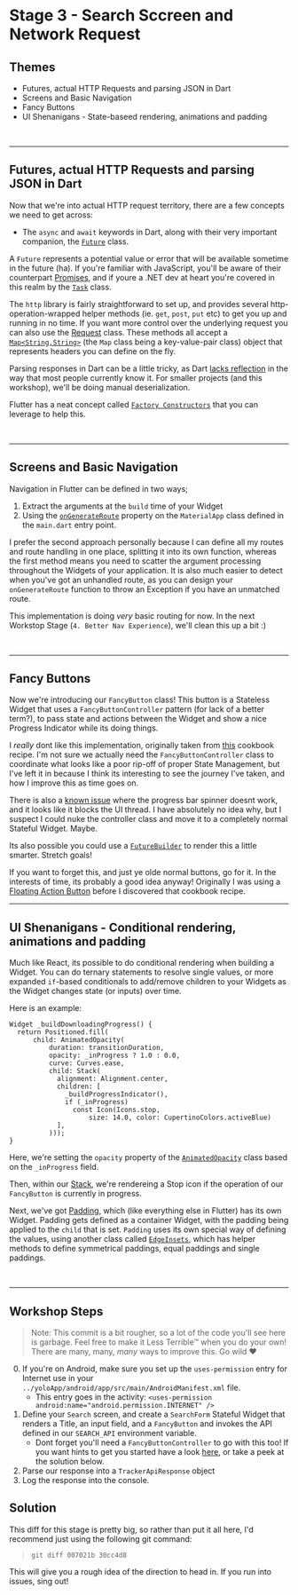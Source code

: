 # Stage 3 - Search Sccreen and Network Request

## Themes

- Futures, actual HTTP Requests and parsing JSON in Dart
- Screens and Basic Navigation
- Fancy Buttons
- UI Shenanigans - State-baseed rendering, animations and padding

<br/>

---

## Futures, actual HTTP Requests and parsing JSON in Dart

Now that we're into actual HTTP request territory, there are a few concepts we need to get across:

- The `async` and `await` keywords in Dart, along with their very important companion, the [`Future`](https://api.dart.dev/stable/2.13.4/dart-async/Future-class.html) class.

A `Future` represents a potential value or error that will be available sometime in the future (ha). If you're familiar with JavaScript, you'll be aware of their counterpart [Promises](https://developer.mozilla.org/en-US/docs/Web/JavaScript/Reference/Global_Objects/Promise), and if youre a .NET dev at heart you're covered in this realm by the [`Task`](https://docs.microsoft.com/en-us/dotnet/api/system.threading.tasks.task?view=net-5.0) class.

The `http` library is fairly straightforward to set up, and provides several http-operation-wrapped helper methods (ie. `get`, `post`, `put` etc) to get you up and running in no time. If you want more control over the underlying request you can also use the [Request](https://pub.dev/documentation/http/latest/http/Request-class.html) class. These methods all accept a [`Map<String,String>`](https://api.dart.dev/stable/2.13.4/dart-core/Map-class.html) (the `Map` class being a key-value-pair class) object that represents headers you can define on the fly.

Parsing responses in Dart can be a little tricky, as Dart [lacks reflection](https://flutter.dev/docs/development/data-and-backend/json#is-there-a-gsonjacksonmoshi-equivalent-in-flutter) in the way that most people currently know it. For smaller projects (and this workshop), we'll be doing manual deserialization.

Flutter has a neat concept called [`Factory Constructors`](https://dart.dev/guides/language/language-tour#factory-constructors) that you can leverage to help this.

<br/>

---

## Screens and Basic Navigation

Navigation in Flutter can be defined in two ways;

1. Extract the arguments at the `build` time of your Widget
2. Using the [`onGenerateRoute`](https://api.flutter.dev/flutter/widgets/WidgetsApp/onGenerateRoute.html) property on the `MaterialApp` class defined in the `main.dart` entry point.

I prefer the second approach personally because I can define all my routes and route handling in one place, splitting it into its own function, whereas the first method means you need to scatter the argument processing throughout the Widgets of your application. It is also much easier to detect when you've got an unhandled route, as you can design your `onGenerateRoute` function to throw an Exception if you have an unmatched route.

This implementation is doing _very_ basic routing for now. In the next Workstop Stage (`4. Better Nav Experience`), we'll clean this up a bit :)

<br/>

---

## Fancy Buttons

Now we're introducing our `FancyButton` class! This button is a Stateless Widget that uses a `FancyButtonController` pattern (for lack of a better term?), to pass state and actions between the Widget and show a nice Progress Indicator while its doing things.

I _really_ dont like this implementation, originally taken from [this](https://flutter.dev/docs/cookbook/effects/download-button) cookbook recipe. I'm not sure we actually need the `FancyButtonController` class to coordinate what looks like a poor rip-off of proper State Management, but I've left it in because I think its interesting to see the journey I've taken, and how I improve this as time goes on.

There is also a [known issue](../README.md#known-issues-lol-because-of-course-there-are) where the progress bar spinner doesnt work, and it looks like it blocks the UI thread. I have absolutely no idea why, but I suspect I could nuke the controller class and move it to a completely normal Stateful Widget. Maybe.

Its also possible you could use a [`FutureBuilder`](https://api.flutter.dev/flutter/widgets/FutureBuilder-class.html) to render this a little smarter. Stretch goals!

If you want to forget this, and just ye olde normal buttons, go for it. In the interests of time, its probably a good idea anyway! Originally I was using a [Floating Action Button](https://api.flutter.dev/flutter/material/FloatingActionButton-class.html) before I discovered that cookbook recipe.
<br/>

---

## UI Shenanigans - Conditional rendering, animations and padding

Much like React, its possible to do conditional rendering when building a Widget. You can do ternary statements to resolve single values, or more expanded `if`-based conditionals to add/remove children to your Widgets as the Widget changes state (or inputs) over time.

Here is an example:

```
Widget _buildDownloadingProgress() {
  return Positioned.fill(
      child: AnimatedOpacity(
          duration: transitionDuration,
          opacity: _inProgress ? 1.0 : 0.0,
          curve: Curves.ease,
          child: Stack(
            alignment: Alignment.center,
            children: [
              _buildProgressIndicator(),
              if (_inProgress)
                const Icon(Icons.stop,
                    size: 14.0, color: CupertinoColors.activeBlue)
            ],
          )));
}
```

Here, we're setting the `opacity` property of the [`AnimatedOpacity`](https://api.flutter.dev/flutter/widgets/AnimatedOpacity-class.html) class based on the `_inProgress` field.

Then, within our [Stack](https://api.flutter.dev/flutter/widgets/Stack-class.html), we're rendereing a Stop icon if the operation of our `FancyButton` is currently in progress.

Next, we've got [Padding](https://api.flutter.dev/flutter/widgets/Padding-class.html), which (like everything else in Flutter) has its own Widget. Padding gets defined as a container Widget, with the padding being applied to the `child` that is set. `Padding` uses its own special way of defining the values, using another class called [`EdgeInsets`](https://api.flutter.dev/flutter/painting/EdgeInsets-class.html), which has helper methods to define symmetrical paddings, equal paddings and single paddings.

<br/>

---

## Workshop Steps

> Note: This commit is a bit rougher, so a lot of the code you'll see here is garbage. Feel free to make it Less Terrible™ when you do your own! There are many, many, _many_ ways to improve this. Go wild ❤️

0. If you're on Android, make sure you set up the `uses-permission` entry for Internet use in your `../yoloApp/android/app/src/main/AndroidManifest.xml` file.
   - This entry goes in the activity: `<uses-permission android:name="android.permission.INTERNET" />`
1. Define your `Search` screen, and create a `SearchForm` Stateful Widget that renders a Title, an input field, and a `FancyButton` and invokes the API defined in our `SEARCH_API` environment variable.
   - Dont forget you'll need a `FancyButtonController` to go with this too! If you want hints to get you started have a look [here](https://flutter.dev/docs/cookbook/effects/download-button), or take a peek at the solution below.
2. Parse our response into a `TrackerApiResponse` object
3. Log the response into the console.

## Solution

This diff for this stage is pretty big, so rather than put it all here, I'd recommend just using the following git command:

> `git diff 007021b 30cc4d8`

This will give you a rough idea of the direction to head in. If you run into issues, sing out!
